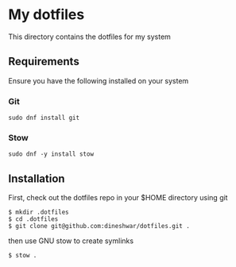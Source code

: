 # My dotfiles

This directory contains the dotfiles for my system

## Requirements

Ensure you have the following installed on your system

### Git

```
sudo dnf install git
```

### Stow

```
sudo dnf -y install stow
```

## Installation

First, check out the dotfiles repo in your $HOME directory using git

```
$ mkdir .dotfiles
$ cd .dotfiles
$ git clone git@github.com:dineshwar/dotfiles.git .
```

then use GNU stow to create symlinks

```
$ stow .
```
